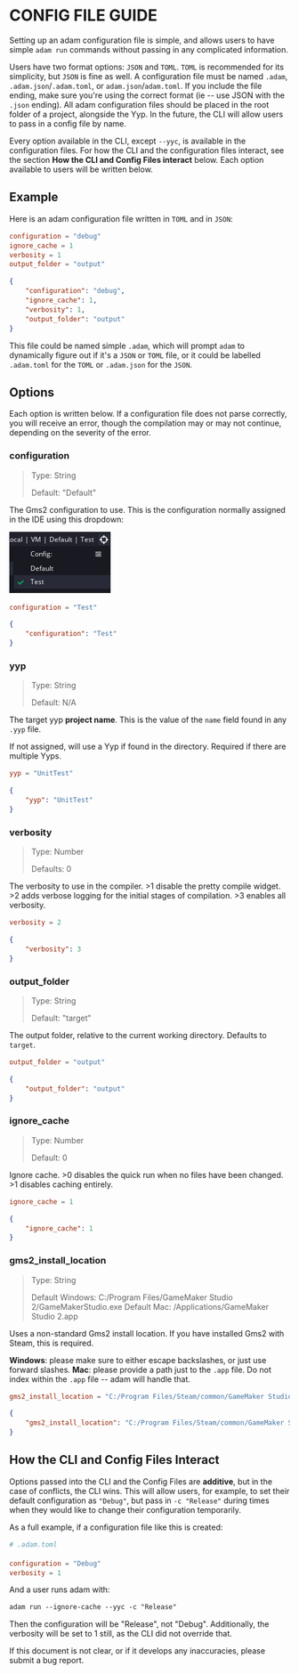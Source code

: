 # CONFIG FILE GUIDE

Setting up an adam configuration file is simple, and allows users to have simple `adam run` commands without passing in any complicated information.

Users have two format options: `JSON` and `TOML`. `TOML` is recommended for its simplicity, but `JSON` is fine as well. A configuration file must be named `.adam`, `.adam.json`/`.adam.toml`, or `adam.json`/`adam.toml`. If you include the file ending, make sure you're using the correct format (ie -- use JSON with the `.json` ending). All adam configuration files should be placed in the root folder of a project, alongside the Yyp. In the future, the CLI will allow users to pass in a config file by name.

Every option available in the CLI, except `--yyc`, is available in the configuration files. For how the CLI and the configuration files interact, see the section **How the CLI and Config Files interact** below. Each option available to users will be written below.

## Example

Here is an adam configuration file written in `TOML` and in `JSON`:

```toml
configuration = "debug"
ignore_cache = 1
verbosity = 1
output_folder = "output"
```

```json
{
    "configuration": "debug",
    "ignore_cache": 1,
    "verbosity": 1,
    "output_folder": "output"
}
```

This file could be named simple `.adam`, which will prompt `adam` to dynamically figure out if it's a `JSON` or `TOML` file, or it could be labelled `.adam.toml` for the `TOML` or `.adam.json` for the `JSON`.

## Options

Each option is written below. If a configuration file does not parse correctly, you will receive an error, though the compilation may or may not continue, depending on the severity of the error.

### configuration

> Type: String
>
> Default: "Default"

The Gms2 configuration to use. This is the configuration normally assigned in the IDE using this dropdown:

![dropdown](../assets/dropdown.png)

```toml
configuration = "Test"
```

```json
{
    "configuration": "Test"
}
```

### yyp

> Type: String
>
> Default: N/A

The target yyp **project name**. This is the value of the `name` field found in any `.yyp` file.

If not assigned, will use a Yyp if found in the directory. Required if there are multiple Yyps.

```toml
yyp = "UnitTest"
```

```json
{
    "yyp": "UnitTest"
}
```

### verbosity

> Type: Number
>
> Defaults: 0

The verbosity to use in the compiler. >1 disable the pretty compile widget. >2 adds verbose logging for the initial stages of compilation. >3 enables all verbosity.

```toml
verbosity = 2
```

```json
{
    "verbosity": 3
}
```

### output_folder

> Type: String
>
> Default: "target"

The output folder, relative to the current working directory. Defaults to `target`.

```toml
output_folder = "output"
```

```json
{
    "output_folder": "output"
}
```

### ignore_cache

> Type: Number
>
> Default: 0

Ignore cache. >0 disables the quick run when no files have been changed. >1 disables caching entirely.

```toml
ignore_cache = 1
```

```json
{
    "ignore_cache": 1
}
```

### gms2_install_location

> Type: String
>
> Default Windows: C:/Program Files/GameMaker Studio 2/GameMakerStudio.exe
> Default Mac: /Applications/GameMaker Studio 2.app

Uses a non-standard Gms2 install location. If you have installed Gms2 with Steam, this is required.

**Windows**: please make sure to either escape backslashes, or just use forward slashes.
**Mac**: please provide a path just to the `.app` file. Do not index within the `.app` file -- adam will handle that.

```toml
gms2_install_location = "C:/Program Files/Steam/common/GameMaker Studio 2/GameMakerStudio.exe"
```

```json
{
    "gms2_install_location": "C:/Program Files/Steam/common/GameMaker Studio 2/GameMakerStudio.exe"
}
```

## How the CLI and Config Files Interact

Options passed into the CLI and the Config Files are **additive**, but in the case of conflicts, the CLI wins. This will allow users, for example, to set their default configuration as `"Debug"`, but pass in `-c "Release"` during times when they would like to change their configuration temporarily.

As a full example, if a configuration file like this is created:

```toml
# .adam.toml

configuration = "Debug"
verbosity = 1
```

And a user runs adam with:

```txt
adam run --ignore-cache --yyc -c "Release"
```

Then the configuration will be "Release", not "Debug". Additionally, the verbosity will be set to 1 still, as the CLI did not override that.

If this document is not clear, or if it develops any inaccuracies, please submit a bug report.
